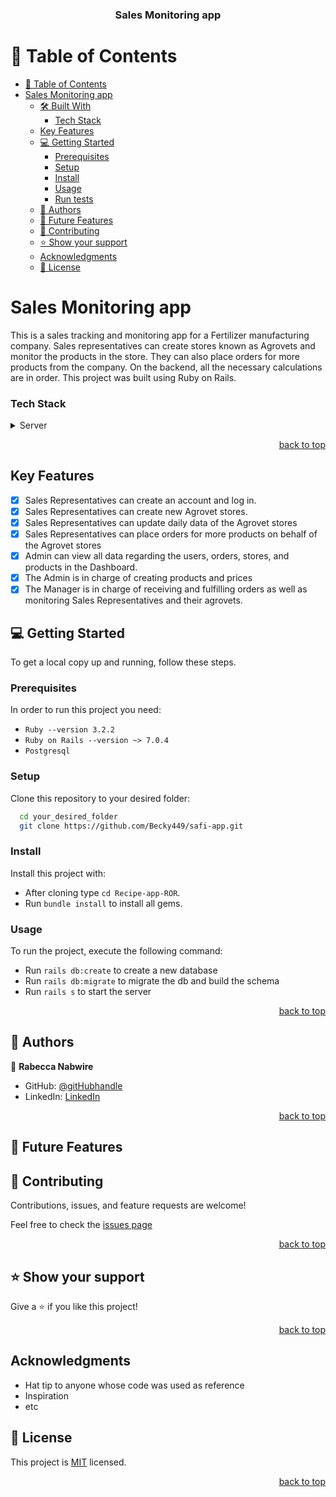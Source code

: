 <a name="readme-top"></a>

<div align="center">
  <h3><b>Sales Monitoring app</b></h3>
</div>

<!-- TABLE OF CONTENTS -->

# 📗 Table of Contents

- [📗 Table of Contents](#-table-of-contents)
- [Sales Monitoring app ](#safi-app-)
  - [🛠 Built With ](#-built-with-)
    - [Tech Stack ](#tech-stack-)
  - [Key Features ](#key-features-)
  - [💻 Getting Started ](#-getting-started-)
    - [Prerequisites](#prerequisites)
    - [Setup](#setup)
    - [Install](#install)
    - [Usage](#usage)
    - [Run tests](#run-tests)
  - [👥 Authors ](#-authors-)
  - [🔭 Future Features ](#-future-features-)
  - [🤝 Contributing ](#-contributing-)
  - [⭐️ Show your support ](#️-show-your-support-)
  - [Acknowledgments](#acknowledgments)
  - [📝 License ](#-license-)

<!-- PROJECT DESCRIPTION -->

# Sales Monitoring app <a name="about-project"></a>

This is a sales tracking and monitoring app for a Fertilizer manufacturing company. Sales representatives can create stores known as Agrovets and monitor the products in the store. They can also place orders for more products from the company. On the backend, all the necessary calculations are in order. This project was built using Ruby on Rails.

<!-- ## 🛠 Built With <a name="built-with"></a> -->

### Tech Stack <a name="tech-stack"></a>

<details>
  <summary>Server</summary>
  <ul>
    <li><a href="https://rubyonrails.org/">Ruby On Rails</a></li>
  </ul>
</details>

<p align="right"><a href="#readme-top">back to top</a></p>

<!-- Key Features -->

## Key Features <a name="key-features"></a>

- [x] Sales Representatives can create an account and log in.
- [x] Sales Representatives can create new Agrovet stores.
- [x] Sales Representatives can update daily data of the Agrovet stores
- [x] Sales Representatives can place orders for more products on behalf of the Agrovet stores
- [x] Admin can view all data regarding the users, orders, stores, and products in the Dashboard.
- [x] The Admin is in charge of creating products and prices
- [x] The Manager is in charge of receiving and fulfilling orders as well as monitoring Sales Representatives and their agrovets.

<!-- GETTING STARTED -->

## 💻 Getting Started <a name="getting-started"></a>

To get a local copy up and running, follow these steps.

### Prerequisites

In order to run this project you need:

- `Ruby --version 3.2.2`
- `Ruby on Rails --version ~> 7.0.4`
- `Postgresql`

### Setup

Clone this repository to your desired folder:

```sh
  cd your_desired_folder
  git clone https://github.com/Becky449/safi-app.git
```

### Install

Install this project with:

- After cloning type `cd Recipe-app-ROR`.
- Run `bundle install` to install all gems.

### Usage

To run the project, execute the following command:

- Run `rails db:create` to create a new database
- Run `rails db:migrate` to migrate the db and build the schema
- Run `rails s` to start the server

<p align="right"><a href="#readme-top">back to top</a></p>

<!-- AUTHORS -->

## 👥 Authors <a name="authors"></a>
👤 **Rabecca Nabwire**

- GitHub: [@gitHubhandle](https://github.com/becky449)
- LinkedIn: [LinkedIn](https://www.linkedin.com/in/rabeccanabwire/)

<p align="right"><a href="#readme-top">back to top</a></p>

<!-- FUTURE FEATURES -->

## 🔭 Future Features <a name="future-features"></a>

<!-- CONTRIBUTING -->

## 🤝 Contributing <a name="contributing"></a>

Contributions, issues, and feature requests are welcome!

Feel free to check the [issues page](https://github.com/Becky449/safi-app.git/issues)

<p align="right"><a href="#readme-top">back to top</a></p>

<!-- SUPPORT -->

## ⭐️ Show your support <a name="support"></a>

Give a ⭐️ if you like this project!

<p align="right"><a href="#readme-top">back to top</a></p>

## Acknowledgments

- Hat tip to anyone whose code was used as reference
- Inspiration
- etc

<!-- LICENSE -->

## 📝 License <a name="license"></a>

This project is [MIT](./LICENSE) licensed.

<p align="right"><a href="#readme-top">back to top</a></p>
